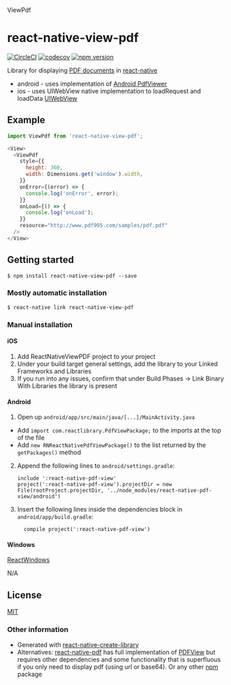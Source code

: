 ViewPdf
# react-native-view-pdf

[![CircleCI](https://circleci.com/gh/rumax/react-native-view-pdf.svg?style=shield)](https://circleci.com/gh/rumax/react-native-view-pdf)
[![codecov](https://codecov.io/gh/rumax/react-native-view-pdf/branch/master/graph/badge.svg)](https://codecov.io/gh/rumax/react-native-view-pdf)
[![npm version](https://badge.fury.io/js/react-native-view-pdf.svg)](https://badge.fury.io/js/react-native-view-pdf)

Library for displaying [PDF documents](https://acrobat.adobe.com/us/en/acrobat/about-adobe-pdf.html) in [react-native](http://facebook.github.io/react-native/)

- android - uses implementation of [Android PdfViewer](https://github.com/barteksc/AndroidPdfViewer)
- ios - uses UIWebView native implementation to loadRequest and loadData [UIWebView](https://developer.apple.com/documentation/uikit/uiwebview)

## Example

```js
import ViewPdf from 'react-native-view-pdf';

<View>
  <ViewPdf
    style={{
      height: 360,
      width: Dimensions.get('window').width,
    }}
    onError={(error) => {
      console.log('onError', error);
    }}
    onLoad={() => {
      console.log('onLoad');
    }}
    resource="http://www.pdf995.com/samples/pdf.pdf"
  />
</View>
```

## Getting started

`$ npm install react-native-view-pdf --save`

### Mostly automatic installation

`$ react-native link react-native-view-pdf`

### Manual installation


#### iOS

1. Add ReactNativeViewPDF project to your project
2. Under your build target general settings, add the library to your Linked Frameworks and Libraries
3. If you run into any issues, confirm that under Build Phases -> Link Binary With Libraries the library is present

#### Android

1. Open up `android/app/src/main/java/[...]/MainActivity.java`
  - Add `import com.reactlibrary.PdfViewPackage;` to the imports at the top of the file
  - Add `new RNReactNativePdfViewPackage()` to the list returned by the `getPackages()` method
2. Append the following lines to `android/settings.gradle`:
    ```
    include ':react-native-pdf-view'
    project(':react-native-pdf-view').projectDir = new File(rootProject.projectDir, '../node_modules/react-native-pdf-view/android')
    ```
3. Insert the following lines inside the dependencies block in `android/app/build.gradle`:
    ```
      compile project(':react-native-pdf-view')
      ```

#### Windows
[ReactWindows](https://github.com/ReactWindows/react-native)

N/A

## License

[MIT](https://opensource.org/licenses/MIT)

### Other information

- Generated with [react-native-create-library](https://github.com/frostney/react-native-create-library)
- Alternatives: [react-native-pdf](https://www.npmjs.com/package/react-native-pdf) has full implementation of [PDFView](https://github.com/barteksc/AndroidPdfViewer) but requires other dependencies and some functionality that is superfluous if you only need to display pdf (using url or base64). Or any other [npm](https://www.npmjs.com/search?q=pdf+react+native) package

